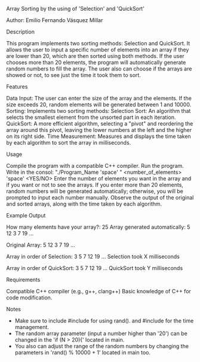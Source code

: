 Array Sorting by the using of 'Selection' and 'QuickSort'

Author: Emilio Fernando Vásquez Millar

Description

This program implements two sorting methods: Selection and QuickSort. It allows the user to input a specific number of elements into an array if they are lower than 20, which are then sorted using both methods. 
If the user chooses more than 20 elements, the program will automatically generate random numbers to fill the array.
The user also can choose if the arrays are showed or not, to see just the time it took them to sort.

Features

Data Input: The user can enter the size of the array and the elements. If the size exceeds 20, random elements will be generated between 1 and 10000.
Sorting: Implements two sorting methods:
Selection Sort: An algorithm that selects the smallest element from the unsorted part in each iteration.
QuickSort: A more efficient algorithm, selecting a "pivot" and reordering the array around this pivot, leaving the lower numbers at the left and the higher on its right side.
Time Measurement: Measures and displays the time taken by each algorithm to sort the array in milliseconds.

Usage

Compile the program with a compatible C++ compiler.
Run the program.
Write in the consol: "./Program_Name 'space' " <number_of_elements> 'space' <YES/NO>
Enter the number of elements you want in the array and if you want or not to see the arrays.
If you enter more than 20 elements, random numbers will be generated automatically; otherwise, you will be prompted to input each number manually.
Observe the output of the original and sorted arrays, along with the time taken by each algorithm.

Example Output

How many elements have your array?: 25
Array generated automatically: 5 12 3 7 19 ...

Original Array: 5 12 3 7 19 ...

Array in order of Selection: 3 5 7 12 19 ...
Selection took X milliseconds

Array in order of QuickSort: 3 5 7 12 19 ...
QuickSort took Y milliseconds

Requirements

Compatible C++ compiler (e.g., g++, clang++)
Basic knowledge of C++ for code modification.

Notes
- Make sure to include #include <cstdlib> for using rand(). and #include <chrono> for the time management.
- The random array parameter (input a number higher than '20') can be changed in the 'if (N > 20){' located in main.
- You also can adjust the range of the random numbers by changing the parameters in 'rand() % 10000 + 1' located in main too.
